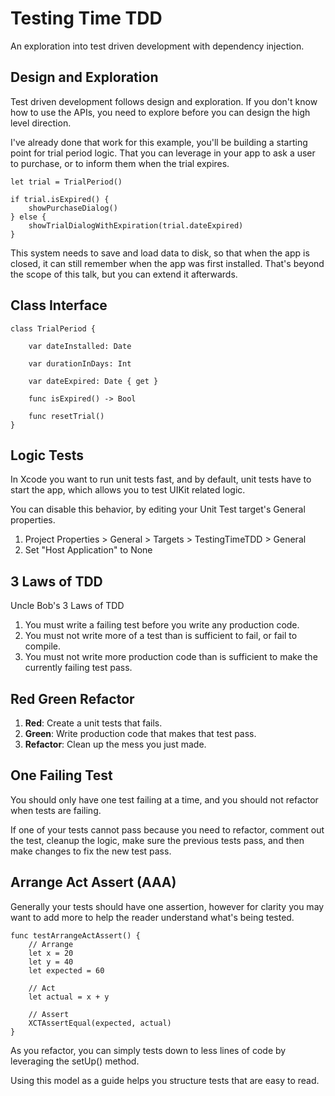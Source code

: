#  Testing Time TDD

An exploration into test driven development with dependency injection.

## Design and Exploration

Test driven development follows design and exploration. If you don't know how to use the APIs, you need to explore before you can design the high level direction.

I've already done that work for this example, you'll be building a starting point for trial period logic. That you can leverage in your app to ask a user to purchase, or to inform them when the trial expires.

    let trial = TrialPeriod()

    if trial.isExpired() {
        showPurchaseDialog()
    } else {
        showTrialDialogWithExpiration(trial.dateExpired)
    }

This system needs to save and load data to disk, so that when the app is closed, it can still remember when the app was first installed. That's beyond the scope of this talk, but you can extend it afterwards.

## Class Interface 

    class TrialPeriod {

        var dateInstalled: Date

        var durationInDays: Int

        var dateExpired: Date { get }

        func isExpired() -> Bool

        func resetTrial()
    }

## Logic Tests

In Xcode you want to run unit tests fast, and by default, unit tests have to start the app, which allows you to test UIKit related logic.

You can disable this behavior, by editing your Unit Test target's General properties.

1. Project Properties > General > Targets > TestingTimeTDD > General
2. Set "Host Application" to None

## 3 Laws of TDD

Uncle Bob's 3 Laws of TDD

1. You must write a failing test before you write any production code.
2. You must not write more of a test than is sufficient to fail, or fail to compile.
3. You must not write more production code than is sufficient to make the currently failing test pass.

## Red Green Refactor

1. **Red**: Create a unit tests that fails.
2. **Green**: Write production code that makes that test pass.
3. **Refactor**: Clean up the mess you just made.

## One Failing Test

You should only have one test failing at a time, and you should not refactor when tests are failing.

If one of your tests cannot pass because you need to refactor, comment out the test, cleanup the logic, make sure the previous tests pass, and then make changes to fix the new test pass.

## Arrange Act Assert (AAA)

Generally your tests should have one assertion, however for clarity you may want to add more to help the reader understand what's being tested.

    func testArrangeActAssert() {
        // Arrange
        let x = 20
        let y = 40
        let expected = 60

        // Act
        let actual = x + y

        // Assert
        XCTAssertEqual(expected, actual)
    }

As you refactor, you can simply tests down to less lines of code by leveraging the setUp() method.

Using this model as a guide helps you structure tests that are easy to read.
